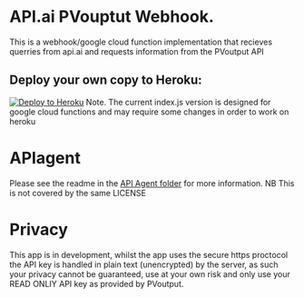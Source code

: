 # API.ai PVouptut Webhook.

This is a webhook/google cloud function implementation that recieves querries from api.ai and requests information from the PVoutput API

## Deploy your own copy to Heroku:
[![Deploy to Heroku](https://www.herokucdn.com/deploy/button.svg)](https://heroku.com/deploy)
Note. The current index.js version  is designed for google cloud functions and may require some changes in  order to work on heroku

# APIagent
Please see the readme in the [API Agent folder](https://github.com/HarvsG/API.ai-PVouptut-Webhook/tree/master/API%20Agent) for more information. NB This is not covered by the same LICENSE

# Privacy
This app is in development, whilst the app uses the secure https proctocol the API key is handled in plain text (unencrypted) by the server, as such your privacy cannot be guaranteed, use at your own risk and only use your READ ONLIY API key as provided by PVoutput.
